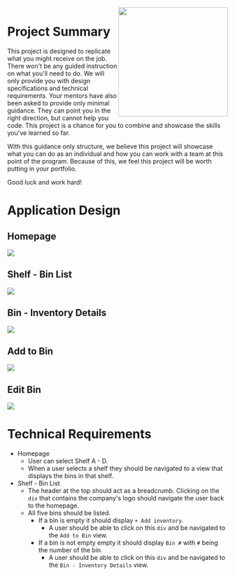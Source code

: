 <img src="https://devmounta.in/img/logowhiteblue.png" width="250" align="right">

# Project Summary

This project is designed to replicate what you might receive on the job. There won't be any guided instruction on what you'll need to do. We will only provide you with design specifications and technical requirements. Your mentors have also been asked to provide only minimal guidance. They can point you in the right direction, but cannot help you code. This project is a chance for you to combine and showcase the skills you've learned so far.

With this guidance only structure, we believe this project will showcase what you can do as an individual and how you can work with a team at this point of the program. Because of this, we feel this project will be worth putting in your portfolio.

Good luck and work hard!

# Application Design

## Homepage

<img src="https://github.com/DevMountain/simulation-1/blob/master/assets/views/home.png" />

## Shelf - Bin List

<img src="https://github.com/DevMountain/simulation-1/blob/master/assets/views/shelf.png" />

## Bin - Inventory Details

<img src="https://github.com/DevMountain/simulation-1/blob/master/assets/views/bin.png" />

## Add to Bin

<img src="https://github.com/DevMountain/simulation-1/blob/master/assets/views/create.png" />

## Edit Bin

<img src="https://github.com/DevMountain/simulation-1/blob/master/assets/views/edit.png" />

# Technical Requirements

* Homepage
  * User can select Shelf A - D.
  * When a user selects a shelf they should be navigated to a view that displays the bins in that shelf.
* Shelf - Bin List
  * The header at the top should act as a breadcrumb. Clicking on the `div` that contains the company's logo should navigate the user back to the homepage.
  * All five bins should be listed.
    * If a bin is empty it should display `+ Add inventory`.
      * A user should be able to click on this `div` and be navigated to the `Add to Bin` view.
    * If a bin is not empty empty it should display `Bin #` with `#` being the number of the bin.
      * A user should be able to click on this `div` and be navigated to the `Bin - Inventory Details` view.